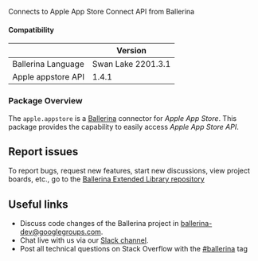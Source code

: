 Connects to Apple App Store Connect API from Ballerina

#### Compatibility
|                               | Version         |
|-------------------------------|-----------------|
| Ballerina Language            | Swan Lake 2201.3.1|
| Apple appstore API            | 1.4.1           |

### Package Overview
The `apple.appstore` is a [Ballerina](https://ballerina.io/) connector for *Apple App Store*.
This package provides the capability to easily access *Apple App Store API*.

## Report issues
To report bugs, request new features, start new discussions, view project boards, etc., go to the [Ballerina Extended Library repository](https://github.com/ballerina-platform/ballerina-extended-library)

## Useful links
- Discuss code changes of the Ballerina project in [ballerina-dev@googlegroups.com](mailto:ballerina-dev@googlegroups.com).
- Chat live with us via our [Slack channel](https://ballerina.io/community/slack/).
- Post all technical questions on Stack Overflow with the [#ballerina](https://stackoverflow.com/questions/tagged/ballerina) tag
